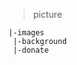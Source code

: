 <!--
 * @Date: 2021-10-23 15:02:41
 * @LastEditors: 落小梅
 * @LastEditTime: 2021-10-23 15:04:13
 * @FilePath: /cdn/images/index.md
-->

> picture

```
|-images
 |-background
 |-donate

```